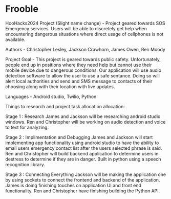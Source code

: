 # Frooble
HooHacks2024 Project (Slight name change) - Project geared towards SOS Emergency services. Users will be able to discretely get help when encountering dangerous situations where direct usage of cellphones is not available.

Authors - Christopher Lesley, Jackson Crawhorn, James Owen, Ren Moody

Project Goal - This project is geared towards public safety. Unfortunately, people end up in positions where they need help but cannot use their mobile device due to dangerous conditions. Our application will use audio detection software to allow the user to use a safe sentance. Doing so will alert local authorities and send and SMS message to contacts of their choosing along with their location with live updates.

Languages - Android studio, Twilio, Python

Things to research and project task allocation allocation:

Stage 1 : Research
James and Jackson will be researching android studio windows.
Ren and Christopher will be working on audio detection and voice to text for analyzing.

Stage 2 : Implimentation and Debugging
James and Jackson will start implementing app functionality using android studio to have the ability to email users emergency contact list after the users selected phrase is said.
Ren and Christopher will build backend application to determine users in destress to determine if they are in danger. Built in python using a speech recognition library.

Stage 3 : Connecting Everything
Jackson will be making the application one by using sockets to connect the frontend and backend of the application. James is doing finishing touches on application UI and front end functionality. Ren and Christopher have finishing building the Python API.
